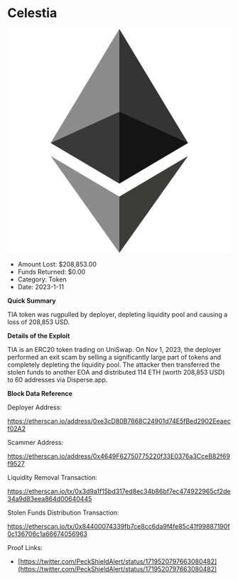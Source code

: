 # Celestia
![Celestia](/rektimages/Fake-TIA-Token-2.png)
- Amount Lost: $208,853.00
- Funds Returned: $0.00
- Category: Token
- Date: 2023-1-11

**Quick Summary**

TIA token was rugpulled by deployer, depleting liquidity pool and causing a loss of 208,853 USD.

  


 **Details of the Exploit**

TIA is an ERC20 token trading on UniSwap. On Nov 1, 2023, the deployer performed an exit scam by selling a significantly large part of tokens and completely depleting the liquidity pool. The attacker then transferred the stolen funds to another EOA and distributed 114 ETH (worth 208,853 USD) to 60 addresses via Disperse.app.

  


 **Block Data Reference**

Deployer Address:

https://etherscan.io/address/0xe3cD80B7668C24901d74E5fBed2902Eeaecf02A2

  


Scammer Address:

https://etherscan.io/address/0x4649F62750775220f33E0376a3CceB82f69f9527

  


Liquidity Removal Transaction:

https://etherscan.io/tx/0x3d9a1f15bd317ed8ec34b86bf7ec474922965cf2de34a9d83eea864d00640445

  


Stolen Funds Distribution Transaction:

https://etherscan.io/tx/0x84400074339fb7ce8cc6da9f4fe85c41f99887190f0c136706c1a66674056963


Proof Links:
- [https://twitter.com/PeckShieldAlert/status/1719520797663080482](https://twitter.com/PeckShieldAlert/status/1719520797663080482)


